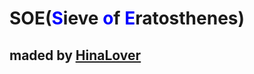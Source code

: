 # SOE(<span style="color:blue">**S**</span>ieve <span style="color:blue">**o**</span>f <span style="color:blue">**E**</span>ratosthenes)
## maded by <U><span style = "color:pink">**[HinaLover](https://github.com/ILYJNY)**</span></u>
###